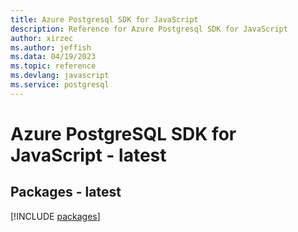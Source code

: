 ```yaml
---
title: Azure Postgresql SDK for JavaScript
description: Reference for Azure Postgresql SDK for JavaScript
author: xirzec
ms.author: jeffish
ms.data: 04/19/2023
ms.topic: reference
ms.devlang: javascript
ms.service: postgresql
---
```

# Azure PostgreSQL SDK for JavaScript - latest
## Packages - latest
[!INCLUDE [packages](postgresql-index.md)]